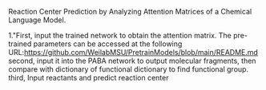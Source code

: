 
 Reaction Center Prediction by Analyzing Attention Matrices of a Chemical Language Model.
 
  1."First, input the trained network to obtain the attention matrix. The pre-trained parameters can be accessed at the following URL:https://github.com/WeilabMSU/PretrainModels/blob/main/README.md
  second, input it into the PABA network to output molecular fragments, then compare with dictionary of functional dictionary  to find functional group.
  third, Input reactants and predict reaction center
  

